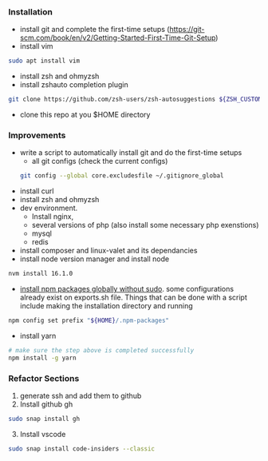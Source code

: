 
### Installation

- install git and complete the first-time setups (https://git-scm.com/book/en/v2/Getting-Started-First-Time-Git-Setup)
- install vim
```bash
sudo apt install vim
```
- install zsh and ohmyzsh
- install zshauto completion plugin
``` bash
git clone https://github.com/zsh-users/zsh-autosuggestions ${ZSH_CUSTOM:-~/.oh-my-zsh/custom}/plugins/zsh-autosuggestions
```
- clone this repo at you $HOME directory

### Improvements

- write a script to automatically install git and do the first-time setups
    - all git configs (check the current configs)
    ```bash
    git config --global core.excludesfile ~/.gitignore_global
    ```
- install curl
- install zsh and ohmyzsh
- dev environment. 
    - Install nginx, 
    - several versions of php (also install some necessary php exenstions)
    - mysql
    - redis
- install composer and linux-valet and its dependancies
- install node version manager and install node
```bash
nvm install 16.1.0
```
- [install npm packages globally without sudo](https://github.com/sindresorhus/guides/blob/main/npm-global-without-sudo.md). some configurations already exist on exports.sh file. Things that can be done with a script include making the installation directory and running 
```bash
npm config set prefix "${HOME}/.npm-packages"
```
- install yarn
```bash
# make sure the step above is completed successfully
npm install -g yarn
```

### Refactor Sections

1. generate ssh and add them to github
2. Install github gh
```bash
sudo snap install gh
```	
3. Install vscode
```bash
sudo snap install code-insiders --classic
```